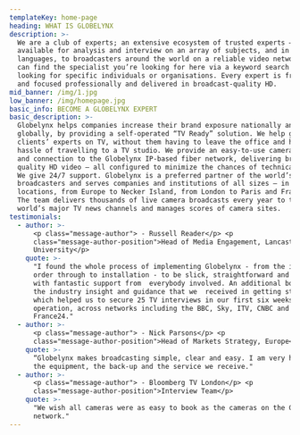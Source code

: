 ```yaml
---
templateKey: home-page
heading: WHAT IS GLOBELYNX
description: >-
  We are a club of experts; an extensive ecosystem of trusted experts –
  available for analysis and interview on an array of subjects, and in several
  languages, to broadcasters around the world on a reliable video network. You
  can find the specialist you’re looking for here via a keyword search or by
  looking for specific individuals or organisations. Every expert is framed, lit
  and focused professionally and delivered in broadcast-quality HD.
mid_banner: /img/1.jpg
low_banner: /img/homepage.jpg
basic_info: BECOME A GLOBELYNX EXPERT
basic_description: >-
  Globelynx helps companies increase their brand exposure nationally and
  globally, by providing a self-operated “TV Ready” solution. We help get
  clients’ experts on TV, without them having to leave the office and have the
  hassle of travelling to a TV studio. We provide an easy-to-use camera system
  and connection to the Globelynx IP-based fiber network, delivering broadcast
  quality HD video – all configured to minimize the chances of technical issues.
  We give 24/7 support. Globelynx is a preferred partner of the world’s leading
  broadcasters and serves companies and institutions of all sizes – in all
  locations, from Europe to Necker Island, from London to Paris and Frankfurt.
  The team delivers thousands of live camera broadcasts every year to the
  world’s major TV news channels and manages scores of camera sites.
testimonials:
  - author: >-
      <p class="message-author"> - Russell Reader</p> <p
      class="message-author-position">Head of Media Engagement, Lancaster
      University</p>
    quote: >-
      "I found the whole process of implementing Globelynx - from the initial
      order through to installation - to be slick, straightforward and seamless,
      with fantastic support from  everybody involved. An additional bonus was
      the industry insight and guidance that we  received in getting started -
      which helped us to secure 25 TV interviews in our first six weeks of
      operation, across networks including the BBC, Sky, ITV, CNBC and
      France24."
  - author: >-
      <p class="message-author"> - Nick Parsons</p> <p
      class="message-author-position">Head of Markets Strategy, Europe</p>
    quote: >-
      “Globelynx makes broadcasting simple, clear and easy. I am very happy with
      the equipment, the back-up and the service we receive."
  - author: >-
      <p class="message-author"> - Bloomberg TV London</p> <p
      class="message-author-position">Interview Team</p>
    quote: >-
      "We wish all cameras were as easy to book as the cameras on the Globelynx
      network."
---
```


